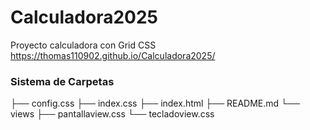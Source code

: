 # Calculadora2025

Proyecto calculadora con Grid CSS
https://thomas110902.github.io/Calculadora2025/

### Sistema de Carpetas
├── config.css
├── index.css
├── index.html
├── README.md
└── views
    ├── pantallaview.css
    └── tecladoview.css
    